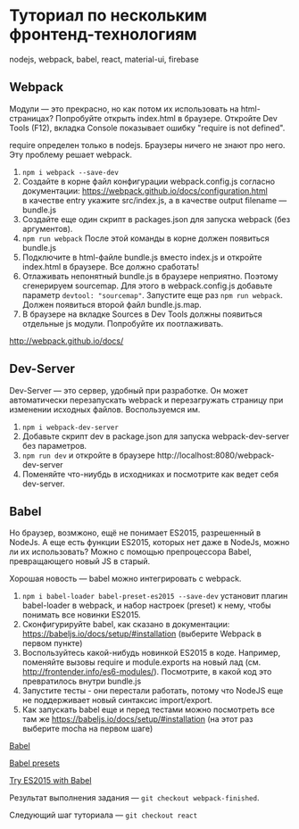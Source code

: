 # Туториал по нескольким фронтенд-технологиям

nodejs, webpack, babel, react, material-ui, firebase

## Webpack

Модули — это прекрасно, но как потом их использовать на html-страницах?
Попробуйте открыть index.html в браузере. Откройте Dev Tools (F12), вкладка Console показывает ошибку "require is not defined".

require определен только в nodejs. Браузеры ничего не знают про него.
Эту проблему решает webpack.


1. `npm i webpack --save-dev`
2. Создайте в корне файл конфигурации webpack.config.js согласно документации: https://webpack.github.io/docs/configuration.html  
в качестве entry укажите src/index.js, а в качестве output filename — bundle.js
3. Создайте еще один скрипт в packages.json для запуска webpack (без аргументов).
4. `npm run webpack` После этой команды в корне должен появиться bundle.js
5. Подключите в html-файле bundle.js вместо index.js и откройте index.html в браузере. Все должно сработать!
6. Отлаживать непонятный bundle.js в браузере неприятно. Поэтому сгенерируем sourcemap.
Для этого в  webpack.config.js добавьте параметр `devtool: "sourcemap"`.
Запустите еще раз `npm run webpack`. Должен появиться второй файл bundle.js.map.
7. В браузере на вкладке Sources в Dev Tools должны появиться отдельные js модули. 
Попробуйте их поотлаживать.

http://webpack.github.io/docs/

## Dev-Server

Dev-Server — это сервер, удобный при разработке. Он может автоматически перезапускать webpack и перезагружать страницу при изменении исходных файлов.
Воспользуемся им.

1. `npm i webpack-dev-server`
2. Добавьте скрипт dev в package.json для запуска webpack-dev-server без параметров.
3. `npm run dev` и откройте в браузере http://localhost:8080/webpack-dev-server
4. Поменяйте что-ниубдь в исходниках и посмотрите как ведет себя dev-server.


## Babel

Но браузер, возмжоно, ещё не понимает ES2015, разрешенный в NodeJs.
А еще есть функции ES2015, которых нет даже в NodeJs, можно ли их использовать?
Можно с помощью препроцессора Babel, превращающего новый JS в старый.

Хорошая новость — babel можно интегрировать с webpack.

1. `npm i babel-loader babel-preset-es2015 --save-dev`
установит плагин babel-loader в webpack, и набор настроек (preset) 
к нему, чтобы понимать все новинки ES2015. 
2. Сконфигурируйте babel, как сказано в документации: https://babeljs.io/docs/setup/#installation (выберите Webpack в первом пункте)
3. Воспользуйтесь какой-нибудь новинкой ES2015 в коде. 
Например, поменяйте вызовы require и module.exports на новый лад 
(см. http://frontender.info/es6-modules/). 
Посмотрите, в какой код это превратилось внутри bundle.js  
4. Запустите тесты - они перестали работать, 
потому что NodeJS еще не поддерживает новый синтаксис import/export.
5. Как запускать babel еще и перед тестами можно посмотреть все там же
https://babeljs.io/docs/setup/#installation (на этот раз выберите mocha на первом шаге)

[Babel](https://babeljs.io/)

[Babel presets](https://babeljs.io/docs/plugins/)

[Try ES2015 with Babel](https://babeljs.io/repl/#?evaluate=true&presets=es2015%2Creact%2Cstage-2&code=%0Avar%20f%20%3D%20x%20%3D%3E%20x*x%0A%0Aexport%20function%20g(y)%7B%0A%20%20return%20y*y%0A%7D%0A)

Результат выполнения задания — `git checkout webpack-finished`. 

Следующий шаг туториала — `git checkout react`

